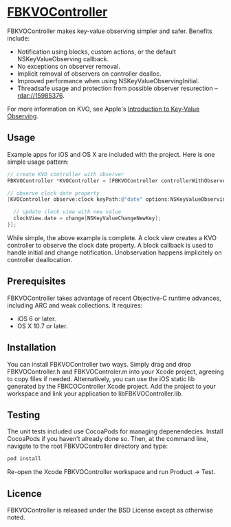 # [FBKVOController](https://github.com/facebook/FBKVOController)

FBKVOController makes key-value observing simpler and safer. Benefits include:

- Notification using blocks, custom actions, or the default NSKeyValueObserving callback.
- No exceptions on observer removal.
- Implicit removal of observers on controller dealloc.
- Improved performance when using NSKeyValueObservingInitial.
- Threadsafe usage and protection from possible observer resurection – [rdar://15985376](http://openradar.appspot.com/radar?id=5305010728468480).

For more information on KVO, see Apple's [Introduction to Key-Value Observing](https://developer.apple.com/library/mac/documentation/Cocoa/Conceptual/KeyValueObserving/KeyValueObserving.html).

## Usage

Example apps for iOS and OS X are included with the project. Here is one simple usage pattern:

```objective-c
// create KVO controller with observer
FBKVOController *KVOController = [FBKVOController controllerWithObserver:self];

// observe clock date property 
[KVOController observe:clock keyPath:@"date" options:NSKeyValueObservingOptionInitial|NSKeyValueObservingOptionNew block:^(ClockView *clockView, Clock *clock, NSDictionary *change) {

  // update clock view with new value
  clockView.date = change[NSKeyValueChangeNewKey];
}];
```

While simple, the above example is complete. A clock view creates a KVO controller to observe the clock date property. A block callback is used to handle initial and change notification. Unobservation happens implicitely on controller deallocation.

## Prerequisites

FBKVOController takes advantage of recent Objective-C runtime advances, including ARC and weak collections. It requires:

- iOS 6 or later.
- OS X 10.7 or later.

## Installation

You can install FBKVOController two ways. Simply drag and drop FBKVOController.h and FBKVOControler.m into your Xcode project, agreeing to copy files if needed. Alternatively, you can use the iOS static lib generated by the FBKCOController Xcode project. Add the project to your workspace and link your application to libFBKVOController.lib.

## Testing

The unit tests included use CocoaPods for managing depenendecies. Install CocoaPods if you haven't already done so. Then, at the command line, navigate to the root FBKVOController directory and type:

```sh
pod install
```

Re-open the Xcode FBKVOController workspace and run Product -> Test.

## Licence

FBKVOController is released under the BSD License except as otherwise noted.
